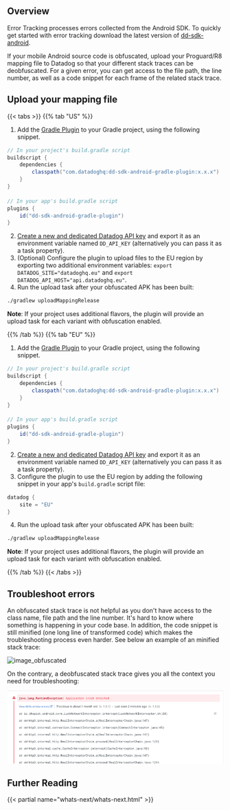 ## Overview

Error Tracking processes errors collected from the Android SDK. To quickly get started with error tracking download the latest version of [dd-sdk-android][1].

If your mobile Android source code is obfuscated, upload your Proguard/R8 mapping file to Datadog so that your different stack traces can be deobfuscated. For a given error, you can get access to the file path, the line number, as well as a code snippet for each frame of the related stack trace.

## Upload your mapping file

{{< tabs >}}
{{% tab "US" %}}

1. Add the [Gradle Plugin][1] to your Gradle project, using the following snippet.

```groovy
// In your project's build.gradle script
buildscript {
    dependencies {
        classpath("com.datadoghq:dd-sdk-android-gradle-plugin:x.x.x")
    }
}

// In your app's build.gradle script
plugins {
    id("dd-sdk-android-gradle-plugin")
}
```

2. [Create a new and dedicated Datadog API key][2] and export it as an environment variable named `DD_API_KEY` (alternatively you can pass it as a task property).
3. (Optional) Configure the plugin to upload files to the EU region by exporting two additional environment variables: `export DATADOG_SITE="datadoghq.eu"` and `export DATADOG_API_HOST="api.datadoghq.eu"`.
4. Run the upload task after your obfuscated APK has been built:
```bash
./gradlew uploadMappingRelease
```
   **Note**: If your project uses additional flavors, the plugin will provide an upload task for each variant with obfuscation enabled.

[1]: https://github.com/DataDog/dd-sdk-android-gradle-plugin
[2]: https://app.datadoghq.com/account/settings#api

{{% /tab %}}
{{% tab "EU" %}}
1. Add the [Gradle Plugin][1] to your Gradle project, using the following snippet.

```groovy
// In your project's build.gradle script
buildscript {
    dependencies {
        classpath("com.datadoghq:dd-sdk-android-gradle-plugin:x.x.x")
    }
}

// In your app's build.gradle script
plugins {
    id("dd-sdk-android-gradle-plugin")
}
```

2. [Create a new and dedicated Datadog API key][2] and export it as an environment variable named `DD_API_KEY` (alternatively you can pass it as a task property).
3. Configure the plugin to use the EU region by adding the following snippet in your app's `build.gradle` script file:

```groovy
datadog {
    site = "EU"
}
```
4. Run the upload task after your obfuscated APK has been built:
```bash
./gradlew uploadMappingRelease
```
**Note**: If your project uses additional flavors, the plugin will provide an upload task for each variant with obfuscation enabled.

[1]: https://github.com/DataDog/dd-sdk-android-gradle-plugin
[2]: https://app.datadoghq.com/account/settings#api
{{% /tab %}}
{{< /tabs >}}



## Troubleshoot errors

An obfuscated stack trace is not helpful as you don't have access to the class name, file path and the line number. It's hard to know where something is happening in your code base. In addition, the code snippet is still minified (one long line of transformed code) which makes the troubleshooting process even harder. See below an example of an minified stack trace:

![image_obfuscated][2]

On the contrary, a deobfuscated stack trace gives you all the context you need for troubleshooting:

![image_deobfuscated][3]

[1]: https://github.com/DataDog/dd-sdk-android
[2]: https://raw.githubusercontent.com/DataDog/dd-sdk-android-gradle-plugin/main/docs/images/obfuscated_stacktrace.png
[3]: https://raw.githubusercontent.com/DataDog/dd-sdk-android-gradle-plugin/main/docs/images/deobfuscated_stacktrace.png

## Further Reading

{{< partial name="whats-next/whats-next.html" >}}
